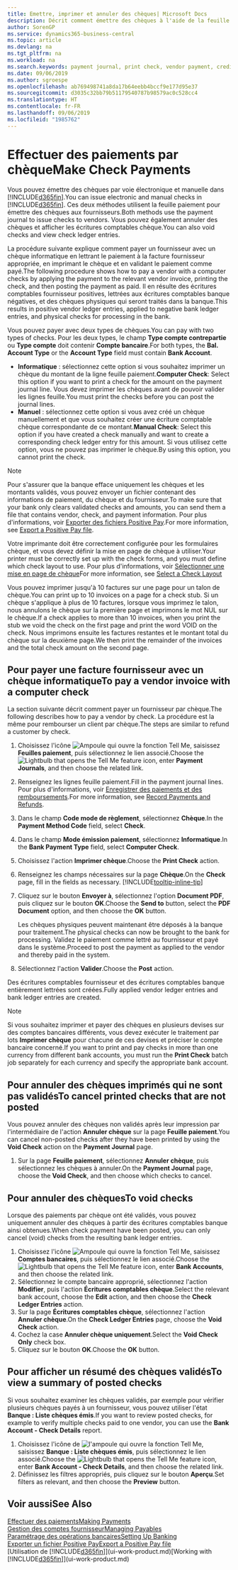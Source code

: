 ```yaml
---
title: Emettre, imprimer et annuler des chèques| Microsoft Docs
description: Décrit comment émettre des chèques à l'aide de la feuille paiement, imprimer des chèques, et annuler ou afficher les écritures comptables chèque dans Business Central.
author: SorenGP
ms.service: dynamics365-business-central
ms.topic: article
ms.devlang: na
ms.tgt_pltfrm: na
ms.workload: na
ms.search.keywords: payment journal, print check, vendor payment, creditor, debt, balance due, AP
ms.date: 09/06/2019
ms.author: sgroespe
ms.openlocfilehash: ab769498741a8da17b64eebb4bccf9e177d95e37
ms.sourcegitcommit: d3035c32bb79b51179540787b98579ac0c528cc4
ms.translationtype: HT
ms.contentlocale: fr-FR
ms.lasthandoff: 09/06/2019
ms.locfileid: "1985762"
---
```

# <a name="make-check-payments"></a><span data-ttu-id="0d5d6-103">Effectuer des paiements par chèque</span><span class="sxs-lookup"><span data-stu-id="0d5d6-103">Make Check Payments</span></span>
<span data-ttu-id="0d5d6-104">Vous pouvez émettre des chèques par voie électronique et manuelle dans [!INCLUDE[d365fin](includes/d365fin_md.md)].</span><span class="sxs-lookup"><span data-stu-id="0d5d6-104">You can issue electronic and manual checks in [!INCLUDE[d365fin](includes/d365fin_md.md)].</span></span> <span data-ttu-id="0d5d6-105">Ces deux méthodes utilisent la feuille paiement pour émettre des chèques aux fournisseurs.</span><span class="sxs-lookup"><span data-stu-id="0d5d6-105">Both methods use the payment journal to issue checks to vendors.</span></span> <span data-ttu-id="0d5d6-106">Vous pouvez également annuler des chèques et afficher les écritures comptables chèque.</span><span class="sxs-lookup"><span data-stu-id="0d5d6-106">You can also void checks and view check ledger entries.</span></span>

<span data-ttu-id="0d5d6-107">La procédure suivante explique comment payer un fournisseur avec un chèque informatique en lettrant le paiement à la facture fournisseur appropriée, en imprimant le chèque et en validant le paiement comme payé.</span><span class="sxs-lookup"><span data-stu-id="0d5d6-107">The following procedure shows how to pay a vendor with a computer checks by applying the payment to the relevant vendor invoice, printing the check, and then posting the payment as paid.</span></span> <span data-ttu-id="0d5d6-108">Il en résulte des écritures comptables fournisseur positives, lettrées aux écritures comptables banque négatives, et des chèques physiques qui seront traités dans la banque.</span><span class="sxs-lookup"><span data-stu-id="0d5d6-108">This results in positive vendor ledger entries, applied to negative bank ledger entries, and physical checks for processing in the bank.</span></span>

<span data-ttu-id="0d5d6-109">Vous pouvez payer avec deux types de chèques.</span><span class="sxs-lookup"><span data-stu-id="0d5d6-109">You can pay with two types of checks.</span></span> <span data-ttu-id="0d5d6-110">Pour les deux types, le champ **Type compte contrepartie** ou **Type compte** doit contenir **Compte bancaire**.</span><span class="sxs-lookup"><span data-stu-id="0d5d6-110">For both types, the **Bal. Account Type** or the **Account Type** field must contain **Bank Account**.</span></span>

- <span data-ttu-id="0d5d6-111">**Informatique** : sélectionnez cette option si vous souhaitez imprimer un chèque du montant de la ligne feuille paiement.</span><span class="sxs-lookup"><span data-stu-id="0d5d6-111">**Computer Check**: Select this option if you want to print a check for the amount on the payment journal line.</span></span> <span data-ttu-id="0d5d6-112">Vous devez imprimer les chèques avant de pouvoir valider les lignes feuille.</span><span class="sxs-lookup"><span data-stu-id="0d5d6-112">You must print the checks before you can post the journal lines.</span></span>
- <span data-ttu-id="0d5d6-113">**Manuel** : sélectionnez cette option si vous avez créé un chèque manuellement et que vous souhaitez créer une écriture comptable chèque correspondante de ce montant.</span><span class="sxs-lookup"><span data-stu-id="0d5d6-113">**Manual Check**: Select this option if you have created a check manually and want to create a corresponding check ledger entry for this amount.</span></span> <span data-ttu-id="0d5d6-114">Si vous utilisez cette option, vous ne pouvez pas imprimer le chèque.</span><span class="sxs-lookup"><span data-stu-id="0d5d6-114">By using this option, you cannot print the check.</span></span>

> [!NOTE]  
> <span data-ttu-id="0d5d6-115">Pour s'assurer que la banque efface uniquement les chèques et les montants validés, vous pouvez envoyer un fichier contenant des informations de paiement, du chèque et du fournisseur.</span><span class="sxs-lookup"><span data-stu-id="0d5d6-115">To make sure that your bank only clears validated checks and amounts, you can send them a file that contains vendor, check, and payment information.</span></span> <span data-ttu-id="0d5d6-116">Pour plus d'informations, voir [Exporter des fichiers Positive Pay](finance-how-positive-pay.md).</span><span class="sxs-lookup"><span data-stu-id="0d5d6-116">For more information, see [Export a Positive Pay file](finance-how-positive-pay.md).</span></span>

<span data-ttu-id="0d5d6-117">Votre imprimante doit être correctement configurée pour les formulaires chèque, et vous devez définir la mise en page de chèque à utiliser.</span><span class="sxs-lookup"><span data-stu-id="0d5d6-117">Your printer must be correctly set up with the check forms, and you must define which check layout to use.</span></span> <span data-ttu-id="0d5d6-118">Pour plus d'informations, voir [Sélectionner une mise en page de chèque](finance-how-define-check-layouts.md)</span><span class="sxs-lookup"><span data-stu-id="0d5d6-118">For more information, see [Select a Check Layout](finance-how-define-check-layouts.md)</span></span>

<span data-ttu-id="0d5d6-119">Vous pouvez imprimer jusqu'à 10 factures sur une page pour un talon de chèque.</span><span class="sxs-lookup"><span data-stu-id="0d5d6-119">You can print up to 10 invoices on a page for a check stub.</span></span> <span data-ttu-id="0d5d6-120">Si un chèque s'applique à plus de 10 factures, lorsque vous imprimez le talon, nous annulons le chèque sur la première page et imprimons le mot NUL sur le chèque.</span><span class="sxs-lookup"><span data-stu-id="0d5d6-120">If a check applies to more than 10 invoices, when you print the stub we void the check on the first page and print the word VOID on the check.</span></span> <span data-ttu-id="0d5d6-121">Nous imprimons ensuite les factures restantes et le montant total du chèque sur la deuxième page.</span><span class="sxs-lookup"><span data-stu-id="0d5d6-121">We then print the remainder of the invoices and the total check amount on the second page.</span></span>

## <a name="to-pay-a-vendor-invoice-with-a-computer-check"></a><span data-ttu-id="0d5d6-122">Pour payer une facture fournisseur avec un chèque informatique</span><span class="sxs-lookup"><span data-stu-id="0d5d6-122">To pay a vendor invoice with a computer check</span></span>
<span data-ttu-id="0d5d6-123">La section suivante décrit comment payer un fournisseur par chèque.</span><span class="sxs-lookup"><span data-stu-id="0d5d6-123">The following describes how to pay a vendor by check.</span></span> <span data-ttu-id="0d5d6-124">La procédure est la même pour rembourser un client par chèque.</span><span class="sxs-lookup"><span data-stu-id="0d5d6-124">The steps are similar to refund a customer by check.</span></span>

1. <span data-ttu-id="0d5d6-125">Choisissez l'icône ![Ampoule qui ouvre la fonction Tell Me](media/ui-search/search_small.png "Dites-moi ce que vous voulez faire"), saisissez **Feuilles paiement**, puis sélectionnez le lien associé.</span><span class="sxs-lookup"><span data-stu-id="0d5d6-125">Choose the ![Lightbulb that opens the Tell Me feature](media/ui-search/search_small.png "Tell me what you want to do") icon, enter **Payment Journals**, and then choose the related link.</span></span>
2. <span data-ttu-id="0d5d6-126">Renseignez les lignes feuille paiement.</span><span class="sxs-lookup"><span data-stu-id="0d5d6-126">Fill in the payment journal lines.</span></span> <span data-ttu-id="0d5d6-127">Pour plus d'informations, voir [Enregistrer des paiements et des remboursements](payables-how-post-payments-refunds.md).</span><span class="sxs-lookup"><span data-stu-id="0d5d6-127">For more information, see [Record Payments and Refunds](payables-how-post-payments-refunds.md).</span></span>
3. <span data-ttu-id="0d5d6-128">Dans le champ **Code mode de règlement**, sélectionnez **Chèque**.</span><span class="sxs-lookup"><span data-stu-id="0d5d6-128">In the **Payment Method Code** field, select **Check**.</span></span>
4. <span data-ttu-id="0d5d6-129">Dans le champ **Mode émission paiement**, sélectionnez **Informatique**.</span><span class="sxs-lookup"><span data-stu-id="0d5d6-129">In the **Bank Payment Type** field, select **Computer Check**.</span></span>
5. <span data-ttu-id="0d5d6-130">Choisissez l'action **Imprimer chèque**.</span><span class="sxs-lookup"><span data-stu-id="0d5d6-130">Choose the **Print Check** action.</span></span>
6. <span data-ttu-id="0d5d6-131">Renseignez les champs nécessaires sur la page **Chèque**.</span><span class="sxs-lookup"><span data-stu-id="0d5d6-131">On the **Check** page, fill in the fields as necessary.</span></span> [!INCLUDE[tooltip-inline-tip](includes/tooltip-inline-tip_md.md)]
7. <span data-ttu-id="0d5d6-132">Cliquez sur le bouton **Envoyer à**, sélectionnez l'option **Document PDF**, puis cliquez sur le bouton **OK**.</span><span class="sxs-lookup"><span data-stu-id="0d5d6-132">Choose the **Send to** button, select the **PDF Document** option, and then choose the **OK** button.</span></span>

    <span data-ttu-id="0d5d6-133">Les chèques physiques peuvent maintenant être déposés à la banque pour traitement.</span><span class="sxs-lookup"><span data-stu-id="0d5d6-133">The physical checks can now be brought to the bank for processing.</span></span> <span data-ttu-id="0d5d6-134">Validez le paiement comme lettré au fournisseur et payé dans le système.</span><span class="sxs-lookup"><span data-stu-id="0d5d6-134">Proceed to post the payment as applied to the vendor and thereby paid in the system.</span></span>
8. <span data-ttu-id="0d5d6-135">Sélectionnez l'action **Valider**.</span><span class="sxs-lookup"><span data-stu-id="0d5d6-135">Choose the **Post** action.</span></span>

<span data-ttu-id="0d5d6-136">Des écritures comptables fournisseur et des écritures comptables banque entièrement lettrées sont créées.</span><span class="sxs-lookup"><span data-stu-id="0d5d6-136">Fully applied vendor ledger entries and bank ledger entries are created.</span></span>

> [!NOTE]  
> <span data-ttu-id="0d5d6-137">Si vous souhaitez imprimer et payer des chèques en plusieurs devises sur des comptes bancaires différents, vous devez exécuter le traitement par lots **Imprimer chèque** pour chacune de ces devises et préciser le compte bancaire concerné.</span><span class="sxs-lookup"><span data-stu-id="0d5d6-137">If you want to print and pay checks in more than one currency from different bank accounts, you must run the **Print Check** batch job separately for each currency and specify the appropriate bank account.</span></span>

## <a name="to-cancel-printed-checks-that-are-not-posted"></a><span data-ttu-id="0d5d6-138">Pour annuler des chèques imprimés qui ne sont pas validés</span><span class="sxs-lookup"><span data-stu-id="0d5d6-138">To cancel printed checks that are not posted</span></span>
<span data-ttu-id="0d5d6-139">Vous pouvez annuler des chèques non validés après leur impression par l'intermédiaire de l'action **Annuler chèque** sur la page **Feuille paiement**.</span><span class="sxs-lookup"><span data-stu-id="0d5d6-139">You can cancel non-posted checks after they have been printed by using the **Void Check** action on the **Payment Journal** page.</span></span>

1. <span data-ttu-id="0d5d6-140">Sur la page **Feuille paiement**, sélectionnez **Annuler chèque**, puis sélectionnez les chèques à annuler.</span><span class="sxs-lookup"><span data-stu-id="0d5d6-140">On the **Payment Journal** page, choose the **Void Check**, and then choose which checks to cancel.</span></span>

## <a name="to-void-checks"></a><span data-ttu-id="0d5d6-141">Pour annuler des chèques</span><span class="sxs-lookup"><span data-stu-id="0d5d6-141">To void checks</span></span>
<span data-ttu-id="0d5d6-142">Lorsque des paiements par chèque ont été validés, vous pouvez uniquement annuler des chèques à partir des écritures comptables banque ainsi obtenues.</span><span class="sxs-lookup"><span data-stu-id="0d5d6-142">When check payment have been posted, you can only cancel (void) checks from the resulting bank ledger entries.</span></span>

1. <span data-ttu-id="0d5d6-143">Choisissez l'icône ![Ampoule qui ouvre la fonction Tell Me](media/ui-search/search_small.png "Dites-moi ce que vous voulez faire"), saisissez **Comptes bancaires**, puis sélectionnez le lien associé.</span><span class="sxs-lookup"><span data-stu-id="0d5d6-143">Choose the ![Lightbulb that opens the Tell Me feature](media/ui-search/search_small.png "Tell me what you want to do") icon, enter **Bank Accounts**, and then choose the related link.</span></span>
2. <span data-ttu-id="0d5d6-144">Sélectionnez le compte bancaire approprié, sélectionnez l'action **Modifier**, puis l'action **Écritures comptables chèque**.</span><span class="sxs-lookup"><span data-stu-id="0d5d6-144">Select the relevant bank account, choose the **Edit** action, and then choose the **Check Ledger Entries** action.</span></span>
3. <span data-ttu-id="0d5d6-145">Sur la page **Écritures comptables chèque**, sélectionnez l'action **Annuler chèque**.</span><span class="sxs-lookup"><span data-stu-id="0d5d6-145">On the **Check Ledger Entries** page, choose the **Void Check** action.</span></span>
4. <span data-ttu-id="0d5d6-146">Cochez la case **Annuler chèque uniquement**.</span><span class="sxs-lookup"><span data-stu-id="0d5d6-146">Select the **Void Check Only** check box.</span></span>
5. <span data-ttu-id="0d5d6-147">Cliquez sur le bouton **OK**.</span><span class="sxs-lookup"><span data-stu-id="0d5d6-147">Choose the **OK** button.</span></span>

## <a name="to-view-a-summary-of-posted-checks"></a><span data-ttu-id="0d5d6-148">Pour afficher un résumé des chèques validés</span><span class="sxs-lookup"><span data-stu-id="0d5d6-148">To view a summary of posted checks</span></span>
<span data-ttu-id="0d5d6-149">Si vous souhaitez examiner les chèques validés, par exemple pour vérifier plusieurs chèques payés à un fournisseur, vous pouvez utiliser l'état **Banque : Liste chèques émis**.</span><span class="sxs-lookup"><span data-stu-id="0d5d6-149">If you want to review posted checks, for example to verify multiple checks paid to one vendor, you can use the **Bank Account - Check Details** report.</span></span>
1. <span data-ttu-id="0d5d6-150">Choisissez l'icône de ![l'ampoule qui ouvre la fonction Tell Me](media/ui-search/search_small.png "Dites-moi ce que vous voulez faire"), saisissez **Banque : Liste chèques émis**, puis sélectionnez le lien associé.</span><span class="sxs-lookup"><span data-stu-id="0d5d6-150">Choose the ![Lightbulb that opens the Tell Me feature](media/ui-search/search_small.png "Tell me what you want to do") icon, enter **Bank Account - Check Details**, and then choose the related link.</span></span>
2. <span data-ttu-id="0d5d6-151">Définissez les filtres appropriés, puis cliquez sur le bouton **Aperçu**.</span><span class="sxs-lookup"><span data-stu-id="0d5d6-151">Set filters as relevant, and then choose the **Preview** button.</span></span>

## <a name="see-also"></a><span data-ttu-id="0d5d6-152">Voir aussi</span><span class="sxs-lookup"><span data-stu-id="0d5d6-152">See Also</span></span>
[<span data-ttu-id="0d5d6-153">Effectuer des paiements</span><span class="sxs-lookup"><span data-stu-id="0d5d6-153">Making Payments</span></span>](payables-make-payments.md)  
[<span data-ttu-id="0d5d6-154">Gestion des comptes fournisseur</span><span class="sxs-lookup"><span data-stu-id="0d5d6-154">Managing Payables</span></span>](payables-manage-payables.md)  
[<span data-ttu-id="0d5d6-155">Paramétrage des opérations bancaires</span><span class="sxs-lookup"><span data-stu-id="0d5d6-155">Setting Up Banking</span></span>](bank-setup-banking.md)  
[<span data-ttu-id="0d5d6-156">Exporter un fichier Positive Pay</span><span class="sxs-lookup"><span data-stu-id="0d5d6-156">Export a Positive Pay file</span></span>](finance-how-positive-pay.md)  
<span data-ttu-id="0d5d6-157">[Utilisation de [!INCLUDE[d365fin](includes/d365fin_md.md)]](ui-work-product.md)</span><span class="sxs-lookup"><span data-stu-id="0d5d6-157">[Working with [!INCLUDE[d365fin](includes/d365fin_md.md)]](ui-work-product.md)</span></span>  
